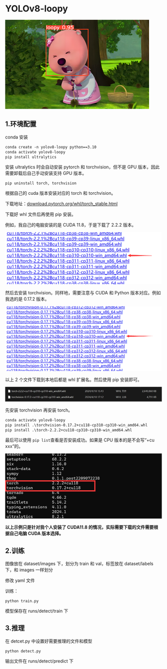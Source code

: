 # YOLOv8-loopy

![1713533874344](image/README/1713533874344.png)

## 1.环境配置

conda 安装

```
conda create -n yolov8-loopy python==3.10
conda activate yolov8-loopy
pip install ultralytics
```

安装 ultralytics 时会自动安装 pytorch 和 torchvision，但不是 GPU 版本，因此需要卸载后自己手动安装支持 GPU 版本。

```
pip uninstall torch, torchvision
```

根据自己的 cuda 版本安装对应的 torch 和 torchvision。

下载地址：[download.pytorch.org/whl/torch_stable.html](https://download.pytorch.org/whl/torch_stable.html)

下载好 whl 文件后再使用 pip 安装。

例如，我自己的电脑安装的是 CUDA 11.8，于是下载了 2.2.2 版本。

![1714058443320](image/README/1714058443320.png)

然后去安装 torchvision。同样地，需要注意与 CUDA 和 Python 版本对应。例如我选的是 0.17.2 版本。

![1714057772887](image/README/1714057772887.png)

以上 2 个文件下载到本地后都是 whl 扩展名。然后使用 pip 安装即可。

![1714057835197](image/README/1714057835197.png)

先安装 torchvision 再安装 torch。

```
conda activate yolov8-loopy
pip install .\torchvision-0.17.2+cu118-cp310-cp310-win_amd64.whl
pip install .\torch-2.2.2+cu118-cp310-cp310-win_amd64.whl
```

最后可以使用 `pip list`查看是否安装成功。如果是 CPU 版本的是不会写“+cu xxx”的。

![1714058092737](image/README/1714058092737.png)

**以上示例只是针对我个人安装了 CUDA11.8 的情况，实际需要下载的文件需要根据自己电脑 CUDA 版本选择。**

## 2.训练

图像放在 dataset/images 下，划分为 train 和 val，标签放在 dataset/labels 下，和 images 一样划分

修改 yaml 文件

训练：

```
python train.py
```

模型保存在 runs/detect/train 下

## 3.推理

在 detcet.py 中设置好需要推理的文件和模型

```
python detect.py
```

输出文件在 runs/detect/predict 下

